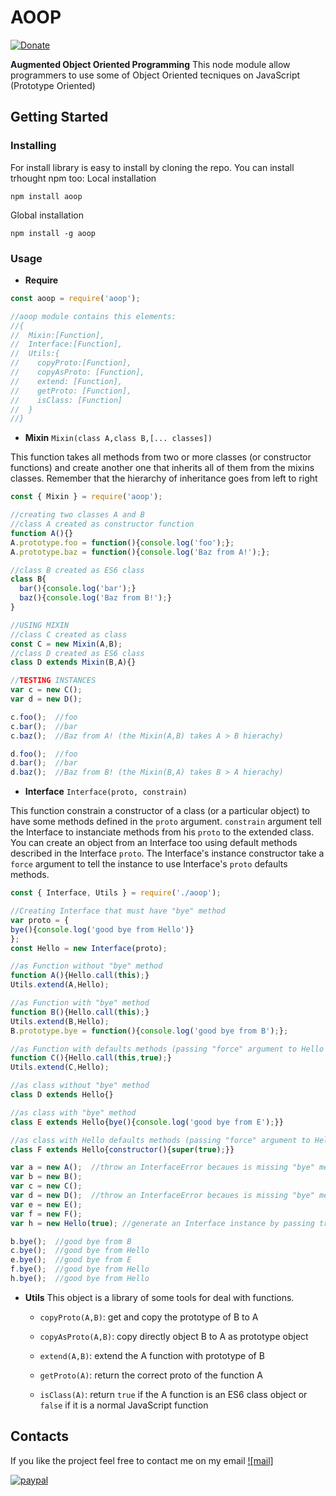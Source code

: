 # AOOP
[![Donate](https://img.shields.io/badge/Donate-PayPal-green.svg)](https://www.paypal.com/cgi-bin/webscr?cmd=_donations&business=6QCNG6UMSRCPC&lc=GB&item_name=ddomen&item_number=aoop&no_note=0&cn=Add%20a%20message%3a&no_shipping=2&currency_code=EUR&bn=PP%2dDonationsBF%3abtn_donate_SM%2egif%3aNonHosted)

**Augmented Object Oriented Programming**
This node module allow programmers to use some of Object Oriented tecniques on JavaScript (Prototype Oriented)

## Getting Started
### Installing
For install library is easy to install by cloning the repo. 
You can install trhought npm too:
Local installation
```
npm install aoop
```
Global installation
```
npm install -g aoop
```
### Usage
* **Require**
```javascript
const aoop = require('aoop');

//aoop module contains this elements:
//{
//  Mixin:[Function],
//  Interface:[Function],
//  Utils:{
//    copyProto:[Function],
//    copyAsProto: [Function],
//    extend: [Function],
//    getProto: [Function],
//    isClass: [Function]
//  }
//}

```
* **Mixin** `Mixin(class A,class B,[... classes])`

This function takes all methods from two or more classes (or constructor functions) and create another one that inherits all of them from the mixins classes. Remember that the hierarchy of inheritance goes from left to right
```javascript
const { Mixin } = require('aoop');

//creating two classes A and B
//class A created as constructor function
function A(){}
A.prototype.foo = function(){console.log('foo');};
A.prototype.baz = function(){console.log('Baz from A!');};

//class B created as ES6 class
class B{
  bar(){console.log('bar');}
  baz(){console.log('Baz from B!');}
}

//USING MIXIN
//class C created as class
const C = new Mixin(A,B);
//class D created as ES6 class
class D extends Mixin(B,A){}

//TESTING INSTANCES
var c = new C();
var d = new D();

c.foo();  //foo
c.bar();  //bar
c.baz();  //Baz from A! (the Mixin(A,B) takes A > B hierachy)

d.foo();  //foo
d.bar();  //bar
d.baz();  //Baz from B! (the Mixin(B,A) takes B > A hierachy)
```
* **Interface** `Interface(proto, constrain)`

This function constrain a constructor of a class (or a particular object) to have some methods defined in the `proto` argument. `constrain` argument tell the Interface to instanciate methods from his `proto` to the extended class.
You can create an object from an Interface too using default methods described in the Interface `proto`. The Interface's instance constructor take a `force` argument to tell the instance to use Interface's `proto` defaults methods.
```javascript
const { Interface, Utils } = require('./aoop');

//Creating Interface that must have "bye" method
var proto = {
bye(){console.log('good bye from Hello')}
};
const Hello = new Interface(proto);

//as Function without "bye" method
function A(){Hello.call(this);}
Utils.extend(A,Hello);

//as Function with "bye" method
function B(){Hello.call(this);}
Utils.extend(B,Hello);
B.prototype.bye = function(){console.log('good bye from B');};

//as Function with defaults methods (passing "force" argument to Hello Interface)
function C(){Hello.call(this,true);}
Utils.extend(C,Hello);

//as class without "bye" method
class D extends Hello{}

//as class with "bye" method
class E extends Hello{bye(){console.log('good bye from E');}}

//as class with Hello defaults methods (passing "force" argument to Hello Interface)
class F extends Hello{constructor(){super(true);}}

var a = new A();  //throw an InterfaceError becaues is missing "bye" method
var b = new B();
var c = new C();
var d = new D();  //throw an InterfaceError becaues is missing "bye" method
var e = new E();
var f = new F();
var h = new Hello(true); //generate an Interface instance by passing true as "force" argument

b.bye();  //good bye from B
c.bye();  //good bye from Hello
e.bye();  //good bye from E
f.bye();  //good bye from Hello
h.bye();  //good bye from Hello
```
* **Utils**
This object is a library of some tools for deal with functions.

  * `copyProto(A,B)`: get and copy the prototype of B to A
  
  * `copyAsProto(A,B)`: copy directly object B to A as prototype object
  
  * `extend(A,B)`: extend the A function with prototype of B
  
  * `getProto(A)`: return the correct proto of the function A
  
  * `isClass(A)`: return `true` if the A function is an ES6 class object or `false` if it is a normal JavaScript function

## Contacts
If you like the project feel free to contact me on my email [![mail]](mailto:daniele.domenichelli.5+ddomen@gmail.com)

[![paypal](https://www.paypalobjects.com/en_US/i/btn/btn_donateCC_LG.gif)](https://www.paypal.com/cgi-bin/webscr?cmd=_donations&business=6QCNG6UMSRCPC&lc=GB&item_name=ddomen&item_number=aoop&no_note=0&cn=Add%20a%20message%3a&no_shipping=2&currency_code=EUR&bn=PP%2dDonationsBF%3abtn_donate_SM%2egif%3aNonHosted)
